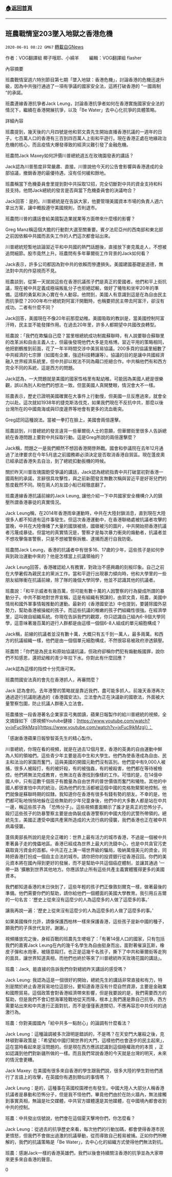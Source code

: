 ###  [:house:返回首頁](https://github.com/ourhimalayas/txt)
---

## 班農戰情室203墜入地獄之香港危機
`2020-06-01 08:22 GM67` [轉載自GNews](https://gnews.org/zh-hant/219469/)

作者：VOG翻譯組 椰子哦耶、小綿羊        編輯：VOG翻譯組 flasher

內容摘要

班農戰情室週六特別節目第七期「墜入地獄：香港危機」，討論香港的危機迅速升級，因為中共強行通過了一項有爭議的國家安全法，這將打破香港的 “一國兩制 “的承諾。

班農連線香港抗爭者Jack Leung，討論香港抗爭者如何在香港實施國家安全法的情況下，繼續在香港開展抗爭，以及「Be Water」去中心化抗爭的具體策略。

詳細內容

班農提到，幾天後的六月四號是他和郭文貴先生開始直播香港抗議的一週年的日子。七百萬人口的香港有三百到四百萬人上街和平遊行。現在香港正處在地緣政治危機的核心，而且疫情大爆發導致的經濟災難引發了金融危機。

班農問Jack Maxey如何評價川普總統週五在玫瑰園發表的講話？

Jack認為川普態度非常嚴肅、直接。川普說他今天的公告會影響與香港達成的全部協議，撤銷香港的最優待遇，沒有任何緩和餘地。

班農稱當下危機委員會里提到對中共採取12招，完全切斷對中共的資金支持和科技支持。他問Jack總統的發言是否與當下危機委員會的決議吻合？

Jack回答：是的。川普總統是在告訴大家，他要管理美國資本市場的負責人週六拿出方案，讓中概股遵守美國規則，否則退市。

班農問川普的講話會給美國製造業就業等方面帶來什麼樣的影響？

Greg Manz稱這個大膽的行動對大選至關重要。賓夕法尼亞州的西南部和東北部之前因依賴中共國而丟失工作的人們這次都會站出來。

川普總統短暫地談論習近平和中共國的熱門話題後，直接放下麥克風走人，不想被追問細節。股市竟然上升。班農問有多年華爾街工作背景的Jack如何看？

Jack表示，許多公司都因為對中共的依賴而慘遭損失。美國建國基礎是道德，無法對中共的作惡視而不見。

班農談到，從第一天就說這些在香港抗議孩子們是真正的愛國者。他們和平上街抗議，現在被中共定義成極端叛亂分子也拒絕認輸，做好了犧牲和坐牢20年的準備。這樣的勇氣和決心實在令人動容。他問到，美國人有意識到這是在為自由民主而抗爭麼？2000年布什總統對阿富汗開戰時，也稱要把民主帶去阿富汗，卻沒有成功。二者有什麼不同？

Jack回答，美國現在不像20年前那麼幼稚。美國吸取的教訓是，當美國控制阿富汗時，民主並不能發揮作用。在過去20年里，許多人都期望中共國改良轉型。

班農說：「我們在欺騙自己麼？當里根總統成功制裁蘇聯時，有人說要聯合蘇聯里的改革派和自由主義人士，但最後發現他們大多是克格博。習近平用的策略相同，他把劉鶴推到前面，花了一年半時間交涉中美貿易協議。200多頁的協議里細數了中共經濟的七宗罪（如國有企業，強迫科技轉讓等）。協議的目的是讓中共國經濟融入世界經濟系統里，但中共卻以稅法不同為藉口拒絕合作。中共稱他們有和西方完全不同的系統，這是西方的問題。

Jack認為，一大問題就是美國的國家性格里有點幼稚。可能因為美國人總是很樂觀，誤以為別人和他們的想法一致。但當美國人真開雙眼，情況會大不一樣。

班農表示，歷史已證明美國確實在大事件上行動慢，但美國一旦反應過來，就會全力以赴。這次就如1938年的捷克斯洛伐克，如果我們現在不反抗中共，那麼以後台灣所在的中國南海或與印度邊界等地會有更多的流血衝突。

Greg認同這種說法。當被一拳打在臉上，美國會兩倍還擊。

班農談到，川普總統的發言違背一些華爾街人士的意願，但華爾街里很多人告訴總統在香港問題上要對中共採取行動。這是Greg所說的兩倍還擊麼？

Jack稱，問題之一是我們顯然不想因香港開啓熱戰。國會和參議院在去年12月通過了法律要求在今年5月底之前國務卿必須決定是否取消香港自貿區。現在蓬皮奧已經承認香港失去自治，到了總統扣動扳機的時候。

關於昨天川普玫瑰園飽受爭議的講話，Jack認為總統指責中共打破當初對香港一國兩制的承諾，言辭很具攻擊性，與之前新聞發言無數次稱與習近平是好哥兒們的態度截然不同。現在兩人的友誼小船已經徹底翻了。

班農連線香港抗議前線的Jack Leung, 讓他介紹一下中共國家安全機構介入的鎮壓所謂香港暴徒的真實情況。

Jack Leung稱，在2014年香港雨傘運動時，中共在大陸封鎖消息，直到現在大陸很多人都不知道有這件事發生。但這次香港運動中，在香港聯絡處被抗議者攻擊的當晚，中共在大陸傳播了大量的國旗被燒，國徽被污的圖片，中共開始把香港抗議者污蔑成暴徒。但當地的真實情況是，警察才是每次暴力衝突的煽動者，抗議者並不想攻擊傷害警察，只是不想被警察拆散、逮捕而進行自我防衛。

班農問Jack Leung，香港的抗議者中有很多16、17歲的少年，這些孩子是如何參與到政治運動中來的？他是怎樣當上抗議領袖的？

Jack Leung回答，香港確認給人有務實，對政治不感興趣的刻板印象。自己之前在大學暑假為親民主的黨派工作。當和平遊行出現暴力傾向時，他和大學里的一些朋友組隊衝在抗議前線，除了隊的幾個大學同學，他並不認識其他的抗議者。

班農說：「和平示威者有幾百萬，但可能有數十萬的人因警察的行為變成所謂的暴動分子。中共不斷地對世界宣稱，這是有組織有預謀的，由郭文貴，班農，美國中情局和國外軍事情報推動的運動。最新的《香港國安法》中也提到，要鏟除國外惡勢力，幫助香港被操縱的孩子。而這些抗議的稚嫩的孩子們組織性很強。在經濟學里，這叫做自組織系統。你現在告訴我們的觀眾，你只認識自己組內6-8個大學同學，這意味著幾百萬的遊行人群都是由這樣一個個6-8人組成的單元細胞構成？

Jack稱，前線的抗議者並沒有數十萬，大概只有五千到一萬人，最多兩萬。和西方的抗議組織一樣，他們是由一個個單元細胞構成，不然很容易被政府滲透鎮壓。

班農問：「你們是為民主和原始協議抗議，但政府卻稱你們犯有煽動叛國罪，說你們不知感恩，還把幼稚的青少年拉下水。你對此有什麼回應？

Jack認為這樣的指控十分荒唐可笑。

班農問國安法真的會先在香港抓人，再審問麼？

Jack 認為會的。去年港警的策略就是靠近我們，盡可能多抓人。前幾天香港再次通過遊行抗議剛通過的《香港國安法》。立法會內正在決議新的國歌法，外面被大量警察包圍，防止抗議人群衝入立法會。

班農播放一段香港著名企業家袁弓夷朗讀，蘋果日報製作的給川普總統的視頻，全文摘錄如下（原視頻Youtube鏈接：[https://www.youtube.com/watch?v=jxFuc9jkMzg](https://www.youtube.com/watch?v=jxFuc9jkMzg)）：

「感謝香港蘋果日報黎智英先生的精心製作。

川普總統，你現在看的視頻，就是在過去12個月里，香港的英勇的自由運動中鮮為人知的領袖們。這些青少年主要是高中生和大學生。他們為使香港成為自由、民主和法治的家園而奮鬥，這與美國的開國元勳們沒有區別。他們當中有9,000人被捕，很多人被毆打，有的被奸殺，有的被強姦，有的被殺害，他們都在等待被檢控。他們將無法完成教育，也無法在香港找到像樣的工作。可惜的是，在14億中國人中，只有這數千個孩子有膽量為自由世界的普世價值而奮鬥和犧牲。其他的中國人都很害怕中共的統治，因為他們的生活都被這個中國的克格勃緊緊地控制。他們就像是蘇聯時期的奴隸。我知道你在香港有很多有錢有勢的朋友。不幸的是，他們都可恥地悄悄地躲在這些無助的少年兒童身後，他們中的大多數人都是站在中共一邊，稱這些孩子為 「恐怖分子」。這些視頻畫面顯示了誰才是真正的恐怖分子。毆打這些孩子的防暴警察主要是由偽裝成香港警察的㆗國大陸的武警所帶領的。總統先生，美國正遭受㆗國共產黨所造成的大流行病的侵襲，我們香港也正在被㆗共病毒侵襲。

蓬佩奧部長所說的是完全正確的：世界上最有活力的城市香港，不過是一個被中共牽著鼻子走的傀儡地區。香港已經成為世界上最大的洗錢中心，也是中共貪官污吏竊取貪污資金的首都。中共正在上演一場世界級的騙局，吸納萬億美元的資金，同時把香港打扮成一個自主合法的城市。請你把你的投資銀行從香港召回。你們的美元資本將在國內得到更好的發展，而不是幫助中共這個癌症體制，並讓其通過 ‘一帶一路 ’擴散到世界其他地方。你應該禁止所有這些共產主義實體獲得更多的美國資本。

我們都知道香港的末日快到了，這些年輕的孩子們正像敦刻爾克一樣，做著最後的準備。他們需要你們的幫助，請你給他們一個體面的美國大學教育。我引用丘吉爾的一句名言：’歷史上從來沒有這麼少的人為這麼多的人做了這麼多的事。’

讓我再說一遍：’歷史上從來沒有這麼少的人為這麼多的人做了這麼多的事。’

如果美國條件允許，請像保護西柏林一樣來保護香港，這些孩子是新中國的種子，願我們的子孫世代友好。謝謝。」

視頻播放完之後，身經百戰的班農先生哽咽了：「有著14億人口的國家，只有包括我們的嘉賓Jack Leung在內的幾千名學生為自由挺身而出，面對著催淚瓦斯，橡皮子彈和水炮車，被隨意毆打。也正是這幾千名孩子，撕下了中共和華爾街等走狗的面具，讓世界知道真相，而他們也終於等來了川普總統昨天玫瑰花園的講話」。

班農：Jack,  能直接的告訴我們你對總統昨天講話的感受嗎？

Jack Leung: 我認為這是一個很好的開始，總統先生的講話非常直接和有力，特別是關於終止香港貿易地位這部分。要知道香港沒有什麼自然資源，主要是金融業和國際貿易。這個政策會對香港經濟帶來影響，但是我要說的是，我們需要西方的幫助，但是我們不會幻想海軍陸戰地從天而降，根本上我們還是靠自己抗爭。西方需要站出來和中共進行正面對抗，而不是僅僅表達關切，不應再容忍中共任何的過激行為。

班農：你對美國國內「給中共多一點耐心」的論調有什麼看法？

Jack Leung：這種論調被多次證明是錯誤的，不是嗎？在天安門大屠殺之後，克林頓對華政策是：「希望給中國打開世界的大門，這樣他們也會逐步的民主起來」，這在當時看起來是沒問題的。但是現在西方應該認識到這個極權政府的本質 ，正如認識到他們對新疆所做的一樣。而且我們常說香港的今天就是台灣的明天，未來的情況會更糟。

Jack Maxey: 在美國有很多來自香港的學生跟我們說，很多大陸的學生對他們進行了言語上的攻擊，在英國你有遇到類似的事情嗎 ？

Jack Leung：是的，這種事在英國校園裡也有發生。中國大陸人大部分人稱香港抗議者是暴動和恐怖分子，但是我不怪他們，畢竟他們由於在防火牆內，無法接觸到事實真相，無論是社交媒體，中共官方媒體還是其他媒體，在中國境內都會收到中共的控制。

班農：中共發出信號說，他們會在這個夏天擊垮你們，你怎麼看？

Jack Leung：從過去的抗爭歷史來看，每次他們的行動加碼，都會使得香港市民更憤怒，但我們不會做出過激的抗議舉動，從而導致自己輕易被捕。正如你們所瞭解的，我們的抗議策略是「Be Water」，去中心化的組織方式使得他們無法對抗。

班農：感謝Jack一樣的香港英雄們，我們以後會持續關注香港的抗爭並為大家帶來更多來自香港的聲音。



0
